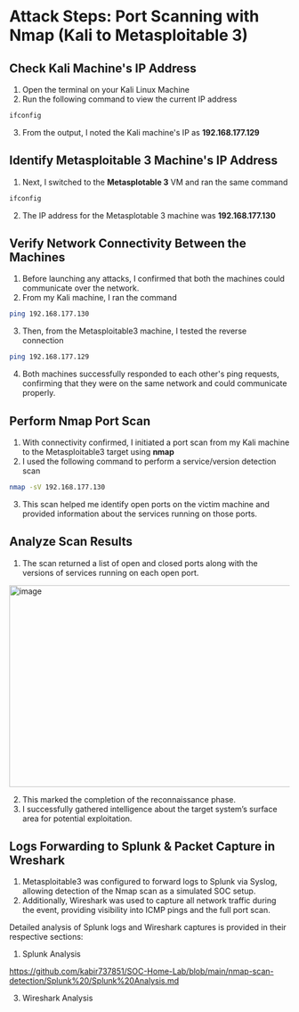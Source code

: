 # Attack Steps: Port Scanning with Nmap (Kali to Metasploitable 3)

## Check Kali Machine's IP Address
1) Open the terminal on your Kali Linux Machine
2) Run the following command to view the current IP address
``` bash
ifconfig
```
3) From the output, I noted the Kali machine's IP as **192.168.177.129**

## Identify Metasploitable 3 Machine's IP Address
1) Next, I switched to the **Metasplotable 3** VM and ran the same command
``` bash
ifconfig
```
2) The IP address for the Metasplotable 3 machine was **192.168.177.130**

## Verify Network Connectivity Between the Machines 
1) Before launching any attacks, I confirmed that both the machines could communicate over the network.
2) From my Kali machine, I ran the command
``` bash
ping 192.168.177.130
```
3) Then, from the Metasploitable3 machine, I tested the reverse connection
``` bash
ping 192.168.177.129
```
4) Both machines successfully responded to each other's ping requests, confirming that they were on the same network and could communicate properly.

## Perform Nmap Port Scan
1) With connectivity confirmed, I initiated a port scan from my Kali machine to the Metasploitable3 target using **nmap**
2) I used the following command to perform a service/version detection scan
``` bash
nmap -sV 192.168.177.130
```
3) This scan helped me identify open ports on the victim machine and provided information about the services running on those ports.

## Analyze Scan Results
1) The scan returned a list of open and closed ports along with the versions of services running on each open port.
<img width="911" height="362" alt="image" src="https://github.com/user-attachments/assets/1126599b-0d15-481c-8f18-cb1afbfc1e9e" />

2) This marked the completion of the reconnaissance phase.
3) I successfully gathered intelligence about the target system’s surface area for potential exploitation.

## Logs Forwarding to Splunk & Packet Capture in Wreshark
1) Metasploitable3 was configured to forward logs to Splunk via Syslog, allowing detection of the Nmap scan as a simulated SOC setup. 
2) Additionally, Wireshark was used to capture all network traffic during the event, providing visibility into ICMP pings and the full port scan.

Detailed analysis of Splunk logs and Wireshark captures is provided in their respective sections:

1) Splunk Analysis

https://github.com/kabir737851/SOC-Home-Lab/blob/main/nmap-scan-detection/Splunk%20/Splunk%20Analysis.md


3) Wireshark Analysis 

   


